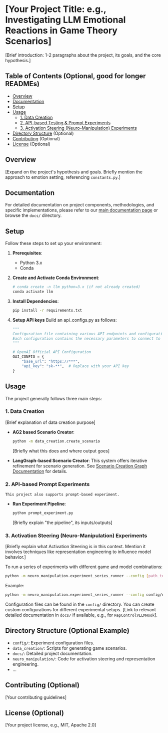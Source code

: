# [Your Project Title: e.g., Investigating LLM Emotional Reactions in Game Theory Scenarios]

[Brief introduction: 1-2 paragraphs about the project, its goals, and the core hypothesis.]

## Table of Contents (Optional, good for longer READMEs)
- [Overview](#overview)
- [Documentation](#documentation)
- [Setup](#setup)
- [Usage](#usage)
  - [1. Data Creation](#1-data-creation)
  - [2. API-based Testing & Prompt Experiments](#2-api-based-testing--prompt-experiments)
  - [3. Activation Steering (Neuro-Manipulation) Experiments](#3-activation-steering-neuro-manipulation-experiments)
- [Directory Structure](#directory-structure) (Optional)
- [Contributing](#contributing) (Optional)
- [License](#license) (Optional)

## Overview
[Expand on the project's hypothesis and goals. Briefly mention the approach to emotion setting, referencing `constants.py`.]

## Documentation
For detailed documentation on project components, methodologies, and specific implementations, please refer to our [main documentation page](docs/index.md) or browse the `docs/` directory.

## Setup
Follow these steps to set up your environment:
1.  **Prerequisites**:
    *   Python 3.x
    *   Conda
2.  **Create and Activate Conda Environment**:
    ```bash
    # conda create -n llm python=3.x (if not already created)
    conda activate llm
    ```
3.  **Install Dependencies**:
    ```bash
    pip install -r requirements.txt
    ```
4.  **Setup API keys**
    Build an api_configs.py as follows: 

    ```python
    """
    Configuration file containing various API endpoints and configurations for different LLM providers.
    Each configuration contains the necessary parameters to connect to different LLM APIs.
    """

    # OpenAI Official API Configuration
    OAI_CONFIG = {
        "base_url": "https://***",
        "api_key": "sk-**",  # Replace with your API key
    }

    ```

## Usage

The project generally follows three main steps:

### 1. Data Creation
[Brief explanation of data creation purpose]

*   **AG2 based Scenario Creator**:
    ```bash
    python -m data_creation.create_scenario
    ```
    [Briefly what this does and where output goes]

*   **LangGraph-based Scenario Creator**:
    This system offers iterative refinement for scenario generation.
    See [Scenario Creation Graph Documentation](doc/scenario_creation_graph.md) for details.

### 2. API-based Prompt Experiments
    This project also supports prompt-based experiment.

*   **Run Experiment Pipeline**:
    ```bash
    python prompt_experiment.py
    ```
    [Briefly explain "the pipeline", its inputs/outputs]

### 3. Activation Steering (Neuro-Manipulation) Experiments
[Briefly explain what Activation Steering is in this context. Mention it involves techniques like representation engineering to influence model behavior.]

To run a series of experiments with different game and model combinations:
```bash
python -m neuro_manipulation.experiment_series_runner --config [path_to_your_config_file.yaml]
```
Example:
```bash
python -m neuro_manipulation.experiment_series_runner --config config/qwen2.5_Series_Prisoners_Dilemma.yaml
```
Configuration files can be found in the `config/` directory. You can create custom configurations for different experimental setups.
[Link to relevant detailed documentation in `docs/` if available, e.g., for `RepControlVLLMHook`].

## Directory Structure (Optional Example)
- `config/`: Experiment configuration files.
- `data_creation/`: Scripts for generating game scenarios.
- `docs/`: Detailed project documentation.
- `neuro_manipulation/`: Code for activation steering and representation engineering.
- ...

## Contributing (Optional)
[Your contributing guidelines]

## License (Optional)
[Your project license, e.g., MIT, Apache 2.0]
